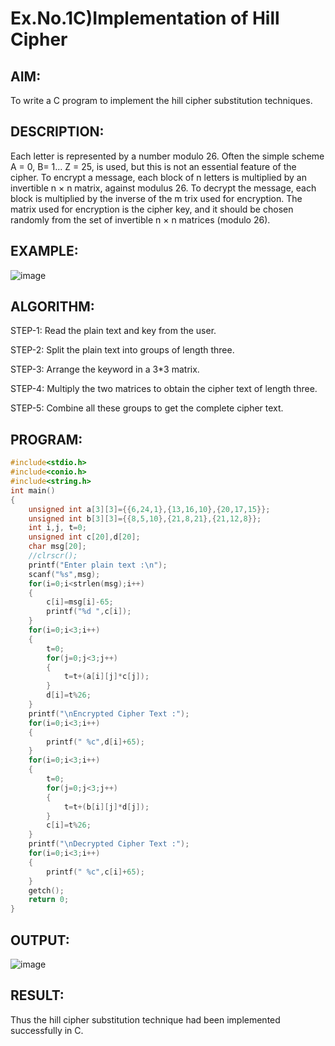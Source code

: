 # Ex.No.1C)Implementation of Hill Cipher

## AIM:

To write a C program to implement the hill cipher substitution techniques.

## DESCRIPTION:

 Each letter is represented by a number modulo 26. Often the simple scheme A = 0, B= 1... Z = 25, is used, but this is not an essential feature of the cipher. To encrypt a message, each block of n letters is multiplied by an invertible n × n matrix, against modulus 26. To
decrypt the message, each block is multiplied by the inverse of the m trix used for encryption. The matrix used for encryption is the cipher key, and it should be chosen randomly from the set of invertible n × n matrices (modulo 26).

## EXAMPLE:

![image](https://github.com/kannan0071/lab-exercises/assets/119641638/42b2ca42-07d9-448f-82ba-c9f1b53a2475)

## ALGORITHM:

STEP-1: Read the plain text and key from the user. 

STEP-2: Split the plain text into groups of length three.

STEP-3: Arrange the keyword in a 3*3 matrix.

STEP-4: Multiply the two matrices to obtain the cipher text of length three.

STEP-5: Combine all these groups to get the complete cipher text.

## PROGRAM:
```c
#include<stdio.h>
#include<conio.h>
#include<string.h>
int main()
{
    unsigned int a[3][3]={{6,24,1},{13,16,10},{20,17,15}};
    unsigned int b[3][3]={{8,5,10},{21,8,21},{21,12,8}};
    int i,j, t=0;
    unsigned int c[20],d[20];
    char msg[20];
    //clrscr();
    printf("Enter plain text :\n");
    scanf("%s",msg);
    for(i=0;i<strlen(msg);i++)
    {
        c[i]=msg[i]-65;
        printf("%d ",c[i]);
    }
    for(i=0;i<3;i++)
    {
        t=0;
        for(j=0;j<3;j++)
        {
            t=t+(a[i][j]*c[j]);
        }
        d[i]=t%26;
    }
    printf("\nEncrypted Cipher Text :");
    for(i=0;i<3;i++)
    {
        printf(" %c",d[i]+65);
    }
    for(i=0;i<3;i++)
    {
        t=0;
        for(j=0;j<3;j++)
        {
            t=t+(b[i][j]*d[j]);
        }
        c[i]=t%26;
    }
    printf("\nDecrypted Cipher Text :");
    for(i=0;i<3;i++)
    {
        printf(" %c",c[i]+65);
    }
    getch();
    return 0;
}
```
## OUTPUT:

![image](https://github.com/kannan0071/lab-exercises/assets/119641638/79fc07a4-1d81-4f27-b746-c45aa4f87c68)

## RESULT:

Thus the hill cipher substitution technique had been implemented successfully in C.
